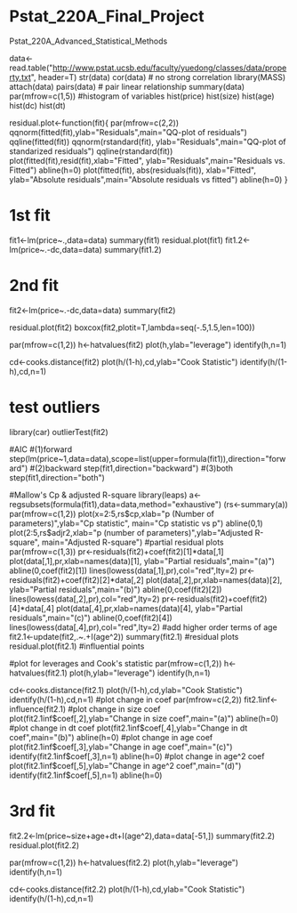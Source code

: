 # Pstat_220A_Final_Project
Pstat_220A_Advanced_Statistical_Methods


data<-read.table("http://www.pstat.ucsb.edu/faculty/yuedong/classes/data/property.txt",
           header=T)
str(data)
cor(data)  # no strong correlation
library(MASS)
attach(data)
pairs(data) # pair linear relationship
summary(data)
par(mfrow=c(1,5))
#histogram of variables
hist(price)
hist(size)
hist(age)
hist(dc)
hist(dt)


residual.plot<-function(fit){
  par(mfrow=c(2,2))
  qqnorm(fitted(fit),ylab="Residuals",main="QQ-plot of residuals")
  qqline(fitted(fit))
  qqnorm(rstandard(fit), ylab="Residuals",main="QQ-plot of standarized residuals")
  qqline(rstandard(fit))
  plot(fitted(fit),resid(fit),xlab="Fitted",
       ylab="Residuals",main="Residuals vs. Fitted")
  abline(h=0)
  plot(fitted(fit), abs(residuals(fit)), xlab="Fitted",
       ylab="Absolute residuals",main="Absolute residuals vs fitted")
  abline(h=0)
}
# 1st fit
fit1<-lm(price~.,data=data)
summary(fit1)
residual.plot(fit1)
fit1.2<-lm(price~.-dc,data=data)
summary(fit1.2)
# 2nd fit
fit2<-lm(price~.-dc,data=data)
summary(fit2)

residual.plot(fit2)
boxcox(fit2,plotit=T,lambda=seq(-.5,1.5,len=100))

par(mfrow=c(1,2))
h<-hatvalues(fit2)
plot(h,ylab="leverage")
identify(h,n=1)

cd<-cooks.distance(fit2)
plot(h/(1-h),cd,ylab="Cook Statistic")
identify(h/(1-h),cd,n=1)

# test outliers
library(car)
outlierTest(fit2)

#AIC
#(1)forward 
step(lm(price~1,data=data),scope=list(upper=formula(fit1)),direction="forward") 
#(2)backward
step(fit1,direction="backward")
#(3)both
step(fit1,direction="both")

#Mallow's Cp & adjusted R-square
library(leaps) 
a<-regsubsets(formula(fit1),data=data,method="exhaustive")
(rs<-summary(a))
par(mfrow=c(1,2))
plot(x=2:5,rs$cp,xlab="p (Number of parameters)",ylab="Cp statistic", main="Cp statistic vs p")
abline(0,1)
plot(2:5,rs$adjr2,xlab="p (number of parameters)",ylab="Adjusted R-square",
     main="Adjusted R-square")
#partial residual plots
par(mfrow=c(1,3))
pr<-residuals(fit2)+coef(fit2)[1]*data[,1] 
plot(data[,1],pr,xlab=names(data)[1], ylab="Partial residuals",main="(a)")
abline(0,coef(fit2)[1]) 
lines(lowess(data[,1],pr),col="red",lty=2)
pr<-residuals(fit2)+coef(fit2)[2]*data[,2] 
plot(data[,2],pr,xlab=names(data)[2], ylab="Partial residuals",main="(b)")
abline(0,coef(fit2)[2])
lines(lowess(data[,2],pr),col="red",lty=2)
pr<-residuals(fit2)+coef(fit2)[4]*data[,4] 
plot(data[,4],pr,xlab=names(data)[4], ylab="Partial residuals",main="(c)") 
abline(0,coef(fit2)[4]) 
lines(lowess(data[,4],pr),col="red",lty=2)
#add higher order terms of age
fit2.1<-update(fit2,.~.+I(age^2))
summary(fit2.1)
#residual plots
residual.plot(fit2.1)
#influential points

#plot for leverages and Cook's statistic
par(mfrow=c(1,2))
h<-hatvalues(fit2.1)
plot(h,ylab="leverage")
identify(h,n=1)

cd<-cooks.distance(fit2.1)
plot(h/(1-h),cd,ylab="Cook Statistic")
identify(h/(1-h),cd,n=1)
#plot change in coef
par(mfrow=c(2,2))
fit2.1inf<-influence(fit2.1)
#plot change in size coef
plot(fit2.1inf$coef[,2],ylab="Change in size coef",main="(a)")
abline(h=0)
#plot change in dt coef
plot(fit2.1inf$coef[,4],ylab="Change in dt coef",main="(b)")
abline(h=0)
#plot change in age coef
plot(fit2.1inf$coef[,3],ylab="Change in age coef",main="(c)") 
identify(fit2.1inf$coef[,3],n=1)
abline(h=0)
#plot change in age^2 coef
plot(fit2.1inf$coef[,5],ylab="Change in age^2 coef",main="(d)") 
identify(fit2.1inf$coef[,5],n=1)
abline(h=0)

# 3rd fit
fit2.2<-lm(price~size+age+dt+I(age^2),data=data[-51,])
summary(fit2.2)
residual.plot(fit2.2)

par(mfrow=c(1,2))
h<-hatvalues(fit2.2)
plot(h,ylab="leverage")
identify(h,n=1)

cd<-cooks.distance(fit2.2)
plot(h/(1-h),cd,ylab="Cook Statistic")
identify(h/(1-h),cd,n=1)
